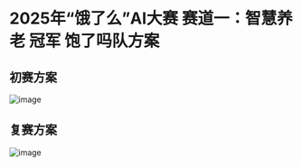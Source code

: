 # 2025年“饿了么”AI大赛 赛道一：智慧养老 冠军 饱了吗队方案

## 初赛方案
![image](https://github.com/user-attachments/assets/dc12911b-3632-4c67-a44f-48335f0fcbe0)

## 复赛方案
![image](https://github.com/user-attachments/assets/c0d68684-1352-49a0-a28c-e899f295a2a7)

        

